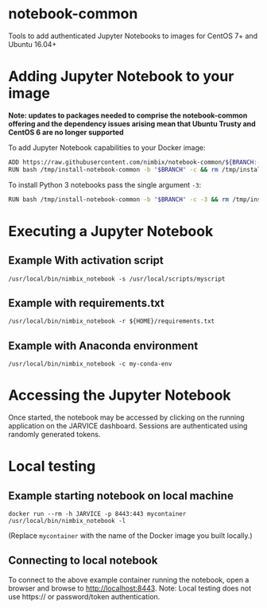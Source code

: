 # notebook-common
Tools to add authenticated Jupyter Notebooks to images for CentOS 7+ and Ubuntu 16.04+

# Adding Jupyter Notebook to your image

**Note: updates to packages needed to comprise the notebook-common offering and the dependency issues arising mean that 
Ubuntu Trusty and CentOS 6 are no longer supported**
 
To add Jupyter Notebook capabilities to your Docker image:

```bash
ADD https://raw.githubusercontent.com/nimbix/notebook-common/${BRANCH:-master}/install-notebook-common /tmp/install-notebook-common
RUN bash /tmp/install-notebook-common -b "$BRANCH" -c && rm /tmp/install-notebook-common
```

To install Python 3 notebooks pass the single argument `-3`:

```bash
RUN bash /tmp/install-notebook-common -b "$BRANCH" -c -3 && rm /tmp/install-notebook-common
```

# Executing a Jupyter Notebook

## Example With activation script

```
/usr/local/bin/nimbix_notebook -s /usr/local/scripts/myscript
```

## Example with requirements.txt

```
/usr/local/bin/nimbix_notebook -r ${HOME}/requirements.txt
```

## Example with Anaconda environment

```
/usr/local/bin/nimbix_notebook -c my-conda-env
```

# Accessing the Jupyter Notebook
Once started, the notebook may be accessed by clicking on the running application on the JARVICE dashboard. 
Sessions are authenticated using randomly generated tokens.

# Local testing

## Example starting notebook on local machine

```
docker run --rm -h JARVICE -p 8443:443 mycontainer /usr/local/bin/nimbix_notebook -l
```

(Replace ```mycontainer``` with the name of the Docker image you built locally.)

## Connecting to local notebook
To connect to the above example container running the notebook, open a browser and browse to [http://localhost:8443](http://localhost:8443). 
Note: Local testing does not use https:// or password/token authentication.
